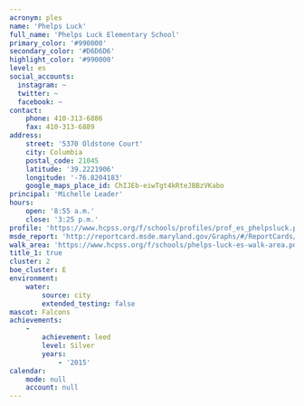 ```yaml
---
acronym: ples
name: 'Phelps Luck'
full_name: 'Phelps Luck Elementary School'
primary_color: '#990000'
secondary_color: '#D6D6D6'
highlight_color: '#990000'
level: es
social_accounts:
  instagram: ~
  twitter: ~
  facebook: ~
contact:
    phone: 410-313-6886
    fax: 410-313-6889
address:
    street: '5370 Oldstone Court'
    city: Columbia
    postal_code: 21045
    latitude: '39.2221906'
    longitude: '-76.8204183'
    google_maps_place_id: ChIJEb-eiwTgt4kRteJBBzVKabo
principal: 'Michelle Leader'
hours:
    open: '8:55 a.m.'
    close: '3:25 p.m.'
profile: 'https://www.hcpss.org/f/schools/profiles/prof_es_phelpsluck.pdf'
msde_report: 'http://reportcard.msde.maryland.gov/Graphs/#/ReportCards/ReportCardSchool/1//1/13/0612/'
walk_area: 'https://www.hcpss.org/f/schools/phelps-luck-es-walk-area.pdf'
title_1: true
cluster: 2
boe_cluster: E
environment:
    water:
        source: city
        extended_testing: false
mascot: Falcons
achievements:
    -
        achievement: leed
        level: Silver
        years:
            - '2015'
calendar:
    mode: null
    account: null
---
```

